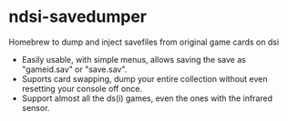 # ndsi-savedumper
Homebrew to dump and inject savefiles from original game cards on dsi

- Easily usable, with simple menus, allows saving the save as "gameid.sav" or "save.sav".
- Suports card swapping, dump your entire collection without even resetting your console off once.
- Support almost all the ds(i) games, even the ones with the infrared sensor.
